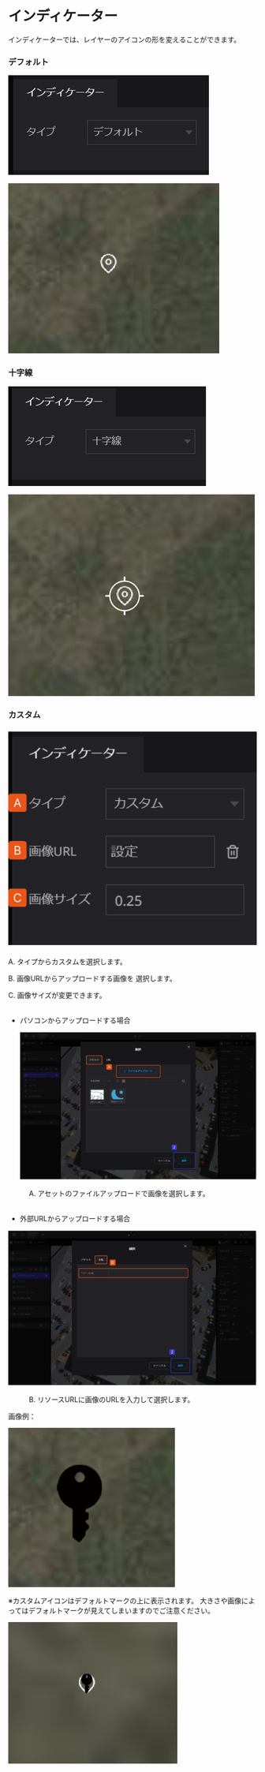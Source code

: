 # インディケーター

インディケーターでは、レイヤーのアイコンの形を変えることができます。

### デフォルト

![2023-03-08_01h25_43.png](%E3%82%A4%E3%83%B3%E3%83%86%E3%82%99%E3%82%A3%E3%82%B1%E3%83%BC%E3%82%BF%E3%83%BC%20238eb030d7b74039938a0ae7659b7da5/2023-03-08_01h25_43.png)

![2023-03-08_01h25_13.png](%E3%82%A4%E3%83%B3%E3%83%86%E3%82%99%E3%82%A3%E3%82%B1%E3%83%BC%E3%82%BF%E3%83%BC%20238eb030d7b74039938a0ae7659b7da5/2023-03-08_01h25_13.png)

### 十字線

![2023-03-08_01h26_28.png](%E3%82%A4%E3%83%B3%E3%83%86%E3%82%99%E3%82%A3%E3%82%B1%E3%83%BC%E3%82%BF%E3%83%BC%20238eb030d7b74039938a0ae7659b7da5/2023-03-08_01h26_28.png)

![2023-03-08_01h26_06.png](%E3%82%A4%E3%83%B3%E3%83%86%E3%82%99%E3%82%A3%E3%82%B1%E3%83%BC%E3%82%BF%E3%83%BC%20238eb030d7b74039938a0ae7659b7da5/2023-03-08_01h26_06.png)

### カスタム

![Group 37.png](%E3%82%A4%E3%83%B3%E3%83%86%E3%82%99%E3%82%A3%E3%82%B1%E3%83%BC%E3%82%BF%E3%83%BC%20238eb030d7b74039938a0ae7659b7da5/Group_37.png)

A.   タイプからカスタムを選択します。

B.   画像URLからアップロードする画像を
      選択します。

C.   画像サイズが変更できます。
<br>
<br>

- パソコンからアップロードする場合
    
    ![Group 25.png](%E3%82%A4%E3%83%B3%E3%83%86%E3%82%99%E3%82%A3%E3%82%B1%E3%83%BC%E3%82%BF%E3%83%BC%20238eb030d7b74039938a0ae7659b7da5/Group_25.png)
    

　　　A. アセットのファイルアップロードで画像を選択します。
<br>
<br>

- 外部URLからアップロードする場合

![Group 26.png](%E3%82%A4%E3%83%B3%E3%83%86%E3%82%99%E3%82%A3%E3%82%B1%E3%83%BC%E3%82%BF%E3%83%BC%20238eb030d7b74039938a0ae7659b7da5/Group_26.png)

　　　B. リソースURLに画像のURLを入力して選択します。

画像例：

![2023-03-08_01h31_10.png](%E3%82%A4%E3%83%B3%E3%83%86%E3%82%99%E3%82%A3%E3%82%B1%E3%83%BC%E3%82%BF%E3%83%BC%20238eb030d7b74039938a0ae7659b7da5/2023-03-08_01h31_10.png)

※カスタムアイコンはデフォルトマークの上に表示されます。
    大きさや画像によってはデフォルトマークが見えてしまいますのでご注意ください。

![2023-03-08_08h36_21.png](%E3%82%A4%E3%83%B3%E3%83%86%E3%82%99%E3%82%A3%E3%82%B1%E3%83%BC%E3%82%BF%E3%83%BC%20238eb030d7b74039938a0ae7659b7da5/2023-03-08_08h36_21.png)
    

